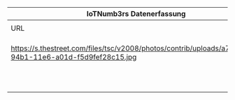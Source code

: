 |IoTNumb3rs Datenerfassung|||||||||||
| ---- | ---- | ---- | ---- | ---- | ---- | ---- | ---- | ---- | ---- | ---- |
||||||||||||
|URL|home_url|filename|device_class|device_count|market_class|market_volume|prognosis_year|publication_year|authorship_class|Dropbox folder|
|https://s.thestreet.com/files/tsc/v2008/photos/contrib/uploads/a7466787-94b1-11e6-a01d-f5d9fef28c15.jpg|https://www.thestreet.com/story/13856297/1/a-brief-history-of-the-internet-of-things.html|file9_a7466787-94b1-11e6-a01d-f5d9fef28c15.jpg|generic ioT Cisco|50000000000|||2020|2016|journalist|marielledemuth/20181123-1805|
||||generic IoT Intel|2E+11|||2020|2016|journalist|marielledemuth/20181123-1805|
